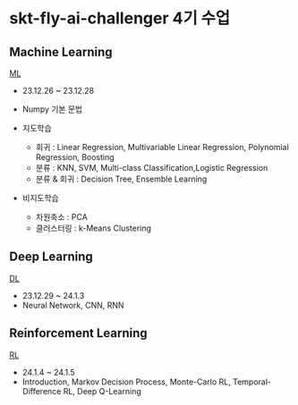 # skt-fly-ai-challenger 4기 수업

## Machine Learning
[ML](https://github.com/SeoyoungOhMe/skt-fly-ai-challenger-class/tree/master/ML)
- 23.12.26 ~ 23.12.28
- Numpy 기본 문법
- 지도학습 
    - 회귀 : Linear Regression, Multivariable Linear Regression, Polynomial Regression, Boosting
    - 분류 : KNN, SVM, Multi-class Classification,Logistic Regression
    - 분류 & 회귀 :  Decision Tree, Ensemble Learning
      
- 비지도학습
    - 차원축소 : PCA
    - 클러스터링 : k-Means Clustering

## Deep Learning
[DL](https://github.com/SeoyoungOhMe/skt-fly-ai-challenger-class/tree/master/DL)
- 23.12.29 ~ 24.1.3
- Neural Network, CNN, RNN

## Reinforcement Learning
[RL](https://github.com/SeoyoungOhMe/skt-fly-ai-challenger-class/tree/master/RL)
- 24.1.4 ~ 24.1.5
- Introduction, Markov Decision Process, Monte-Carlo RL, Temporal-Difference RL, Deep Q-Learning